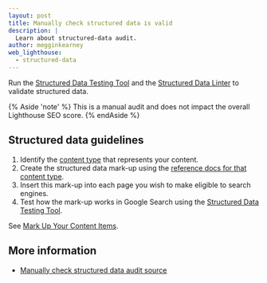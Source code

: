 ```yaml
---
layout: post
title: Manually check structured data is valid
description: |
  Learn about structured-data audit.
author: megginkearney
web_lighthouse:
  - structured-data
---
```


Run the [Structured Data Testing Tool](https://search.google.com/structured-data/testing-tool/) and the
[Structured Data Linter](http://linter.structured-data.org/)
to validate structured data.

{% Aside 'note' %}
This is a manual audit and does not impact the overall Lighthouse SEO score.
{% endAside %}

## Structured data guidelines

1. Identify the [content type](https://developers.google.com/search/docs/guides/mark-up-content#content_types) that represents your content.
2. Create the structured data mark-up using the [reference docs for that content type](https://developers.google.com/search/docs/data-types/article).
3. Insert this mark-up into each page you wish to make eligible to search engines.
4. Test how the mark-up works in Google Search using the [Structured Data Testing Tool](https://search.google.com/structured-data/testing-tool/).

See [Mark Up Your Content Items](https://developers.google.com/search/docs/guides/mark-up-content#content_types).

## More information

- [Manually check structured data audit source](https://github.com/GoogleChrome/lighthouse/blob/ecd10efc8230f6f772e672cd4b05e8fbc8a3112d/lighthouse-core/audits/seo/manual/structured-data.js)